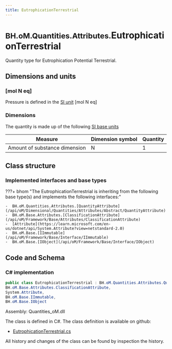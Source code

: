 ```yaml
---
title: EutrophicationTerrestrial
---
```


# <small>BH.oM.Quantities.Attributes.</small>**EutrophicationTerrestrial**

Quantity type for Eutrophication Potential Terrestrial.

## Dimensions and units

### [mol N eq]

Pressure is defined in the [SI unit](https://bhom.xyz/documentation/BHoM_oM/BHoM-Units-conventions/) [mol N eq]

### Dimensions

The quantity is made up of the following [SI base units](https://en.wikipedia.org/wiki/SI_base_unit)

| Measure        | Dimension symbol | Quantity |
|------------------|--------|----------|
| Amount of substance dimension |  N  |1  |


## Class structure

### Implemented interfaces and base types

???+ bhom "The EutrophicationTerrestrial is inheriting from the following base type(s) and implements the following interfaces:"

    -  BH.oM.Quantities.Attributes.[QuantityAttribute](/api/oM/Dimensional/Quantities/Attributes/Abstract/QuantityAttribute)
    -  BH.oM.Base.Attributes.[ClassificationAttribute](/api/oM/Framework/Base/Attributes/ClassificationAttribute)
    -  [Attribute](https://learn.microsoft.com/en-us/dotnet/api/System.Attribute?view=netstandard-2.0)
    -  BH.oM.Base.[IImmutable](/api/oM/Framework/Base/Interface/IImmutable)
    -  BH.oM.Base.[IObject](/api/oM/Framework/Base/Interface/IObject)




## Code and Schema

### C# implementation

``` C# title="C#"
public class EutrophicationTerrestrial : BH.oM.Quantities.Attributes.QuantityAttribute,
BH.oM.Base.Attributes.ClassificationAttribute,
System.Attribute,
BH.oM.Base.IImmutable,
BH.oM.Base.IObject
```

Assembly: Quantities_oM.dll

The class is defined in C#. The class definition is available on github:

- [EutrophicationTerrestrial.cs](https://github.com/BHoM/BHoM/blob/develop/Quantities_oM/Attributes\EutrophicationTerrestrial.cs)

All history and changes of the class can be found by inspection the history.
